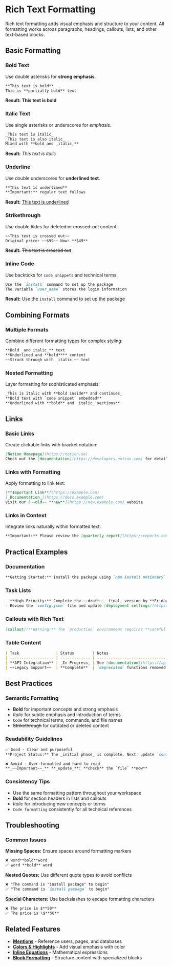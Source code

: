 # Rich Text Formatting

Rich text formatting adds visual emphasis and structure to your content. All formatting works across paragraphs, headings, callouts, lists, and other text-based blocks.

## Basic Formatting

### Bold Text

Use double asterisks for **strong emphasis**.

```markdown
**This text is bold**
This is **partially bold** text
```

**Result:** **This text is bold**

### Italic Text

Use single asterisks or underscores for _emphasis_.

```markdown
_This text is italic_
_This text is also italic_
Mixed with **bold and _italic_**
```

**Result:** _This text is italic_

### Underline

Use double underscores for **underlined text**.

```markdown
**This text is underlined**
**Important:** regular text follows
```

**Result:** <u>This text is underlined</u>

### Strikethrough

Use double tildes for ~~deleted or crossed-out~~ content.

```markdown
~~This text is crossed out~~
Original price: ~~$99~~ Now: **$49**
```

**Result:** ~~This text is crossed out~~

### Inline Code

Use backticks for `code snippets` and technical terms.

```markdown
Use the `install` command to set up the package
The variable `user_name` stores the login information
```

**Result:** Use the `install` command to set up the package

## Combining Formats

### Multiple Formats

Combine different formatting types for complex styling:

```markdown
**Bold _and italic_** text
**Underlined and **bold**** content  
~~Struck through with _italic_~~ text
```

### Nested Formatting

Layer formatting for sophisticated emphasis:

```markdown
_This is italic with **bold inside** and continues_
**Bold text with `code snippet` embedded**
**Underlined with **bold** and _italic_ sections**
```

## Links

### Basic Links

Create clickable links with bracket notation:

```markdown
[Notion Homepage](https://notion.so)
Check out the [documentation](https://developers.notion.com) for details
```

### Links with Formatting

Apply formatting to link text:

```markdown
[**Important Link**](https://example.com)
[_Documentation_](https://docs.example.com)
Visit our [~~old~~ **new**](https://new.example.com) website
```

### Links in Context

Integrate links naturally within formatted text:

```markdown
**Important:** Please review the [quarterly report](https://reports.company.com) before the meeting
```

## Practical Examples

### Documentation

```markdown
**Getting Started:** Install the package using `npm install notionary` and follow the [setup guide](https://docs.notionary.com/setup).
```

### Task Lists

```markdown
- **High Priority:** Complete the ~~draft~~ _final_ version by **Friday**
- Review the `config.json` file and update [deployment settings](https://deploy.company.com)
```

### Callouts with Rich Text

```markdown
[callout](**Warning:** The `production` environment requires **careful testing** before deployment)
```

### Table Content

```markdown
| Task                | Status        | Notes                                     |
| ------------------- | ------------- | ----------------------------------------- |
| **API Integration** | _In Progress_ | See [documentation](https://api.docs.com) |
| ~~Legacy Support~~  | **Complete**  | `deprecated` functions removed            |
```

## Best Practices

### Semantic Formatting

- **Bold** for important concepts and strong emphasis
- _Italic_ for subtle emphasis and introduction of terms
- `Code` for technical terms, commands, and file names
- ~~Strikethrough~~ for outdated or deleted content

### Readability Guidelines

```markdown
✅ Good - Clear and purposeful
**Project Status:** The _initial phase_ is complete. Next: update `config.yaml` and deploy.

❌ Avoid - Over-formatted and hard to read  
**_~~Important~~_** **_update_**: **check** the `file` **now**
```

### Consistency Tips

- Use the same formatting pattern throughout your workspace
- **Bold** for section headers in lists and callouts
- _Italic_ for introducing new concepts or terms
- `Code formatting` consistently for all technical references

## Troubleshooting

### Common Issues

**Missing Spaces:** Ensure spaces around formatting markers

```markdown
❌ word**bold**word
✅ word **bold** word
```

**Nested Quotes:** Use different quote types to avoid conflicts

```markdown
❌ "The command is "install package" to begin"
✅ "The command is `install package` to begin"
```

**Special Characters:** Use backslashes to escape formatting characters

```markdown
❌ The price is $**50**
✅ The price is \$**50**
```

## Related Features

- **[Mentions](mentions.md)** - Reference users, pages, and databases
- **[Colors & Highlights](colors_and_highlights.md)** - Add visual emphasis with color
- **[Inline Equations](equations.md)** - Mathematical expressions
- **[Block Formatting](../index.md)** - Structure content with specialized blocks
